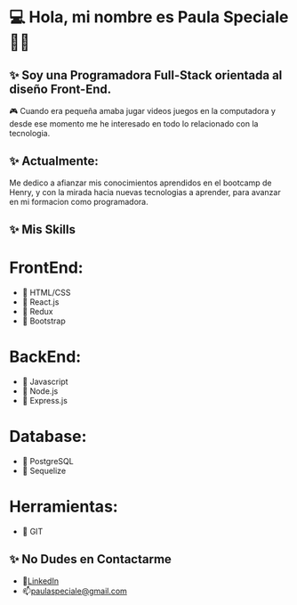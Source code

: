 # :computer: Hola, mi nombre es Paula Speciale:panda_face:👋

## ✨ Soy una Programadora Full-Stack orientada al diseño Front-End.
 :video_game: Cuando era pequeña amaba jugar videos juegos en la computadora y desde ese momento me he interesado en todo lo relacionado con la tecnologia.
 
## ✨ Actualmente: 
Me dedico a afianzar mis conocimientos aprendidos en el bootcamp de Henry, y con la mirada hacia nuevas tecnologias a aprender, para avanzar en mi formacion como programadora. 
## ✨ Mis Skills
# FrontEnd:
- :space_invader: HTML/CSS
- :space_invader: React.js
- :space_invader: Redux
- :space_invader: Bootstrap 
# BackEnd:
- :space_invader: Javascript
- :space_invader: Node.js
- :space_invader: Express.js
# Database:
- :space_invader: PostgreSQL
- :space_invader: Sequelize
   
# Herramientas:
- :space_invader: GIT
   
## ✨ No Dudes en Contactarme
- :email:[LinkedIn](https://www.linkedin.com/in/paula-speciale-b834b826/)
- :mailbox:<paulaspeciale@gmail.com>
 
